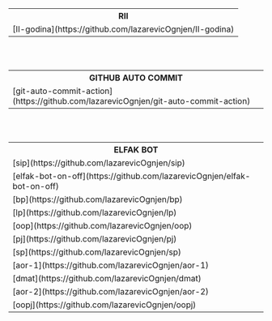 <br><br>

<table>
  <tr>
    <th>RII</th>
  </tr>
  <tr>
    <td>
      [II-godina](https://github.com/lazarevicOgnjen/II-godina)
    </td>
  </tr>
</table>

<br><br>

<table>
  <tr>
    <th>GITHUB AUTO COMMIT</th>
  </tr>
  <tr>
    <td>
      [git-auto-commit-action](https://github.com/lazarevicOgnjen/git-auto-commit-action)
    </td>
  </tr>
</table>

<br><br>

<table>
  <tr>
    <th>ELFAK BOT</th>
  </tr>
  <tr>
    <td>
      [sip](https://github.com/lazarevicOgnjen/sip)
    </td>
  </tr>
  <tr>
    <td>
      [elfak-bot-on-off](https://github.com/lazarevicOgnjen/elfak-bot-on-off)
    </td>
  <tr>
    <td>
      [bp](https://github.com/lazarevicOgnjen/bp)
    </td>
  </tr>
  <tr>
    <td>
      [lp](https://github.com/lazarevicOgnjen/lp)
    </td>
  </tr>
  <tr>
    <td>
      [oop](https://github.com/lazarevicOgnjen/oop)
    </td>
  </tr>
  <tr>
    <td>
      [pj](https://github.com/lazarevicOgnjen/pj)
    </td>
  </tr>
  <tr>
    <td>
      [sp](https://github.com/lazarevicOgnjen/sp)
    </td>
  </tr>
  <tr>
    <td>
      [aor-1](https://github.com/lazarevicOgnjen/aor-1)
    </td>
  </tr>
  <tr>
    <td>
      [dmat](https://github.com/lazarevicOgnjen/dmat)
    </td>
  </tr>
  <tr>
    <td>
      [aor-2](https://github.com/lazarevicOgnjen/aor-2)
    </td>
  </tr>
  <tr>
    <td>
      [oopj](https://github.com/lazarevicOgnjen/oopj)
    </td>
  </tr>
</table>

<br><br>
